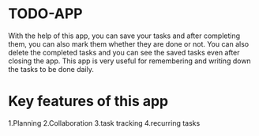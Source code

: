 # TODO-APP

With the help of this app, you can save your tasks and after completing them, you can also mark them
whether they are done or not. You can also delete the completed tasks and you can see the saved tasks
even after closing the app. This app is very useful for remembering and writing down the tasks to be done daily.

# Key features of this app
1.Planning
2.Collaboration
3.task tracking
4.recurring tasks
